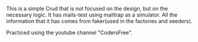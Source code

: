 This is a simple Crud that is not focused on the design, but on the necessary logic. It has mails-test using 
mailtrap as a simulator. All the information that it has comes from faker(used in the factories and seeders).

Practiced using the youtube channel "CodersFree". 
